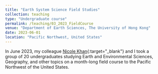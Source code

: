 ```yaml
---
title: "Earth System Science Field Studies"
collection: teaching
type: "Undergraduate course"
permalink: /teaching/03_2023_FieldCourse
venue: "Department of Earth Sciences, The University of Hong Kong"
date: 2023-06-01
location: "Pacific Northwest, United States"
---
```


In June 2023, my colleague [Nicole Khan](https://www.earthsciences.hku.hk/people/academic_staff/75/){:target="_blank"} and I took a group of 20 undergraduates studying Earth and Environmental Sciences, Geography, and other topics on a month-long field course to the Pacific Northwest of the United States.
